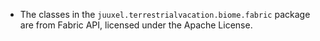 - The classes in the `juuxel.terrestrialvacation.biome.fabric` package are from Fabric API, licensed under the Apache License.
